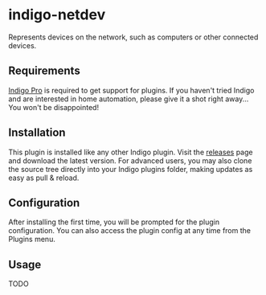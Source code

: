 # indigo-netdev

Represents devices on the network, such as computers or other connected devices.

## Requirements

[Indigo Pro](https://www.indigodomo.com) is required to get support for plugins.  If you
haven't tried Indigo and are interested in home automation, please give it a shot right
away...  You won't be disappointed!

## Installation

This plugin is installed like any other Indigo plugin.  Visit the
[releases](https://github.com/jheddings/indigo-rtoggle/releases) page and download the latest
version.  For advanced users, you may also clone the source tree directly into your Indigo
plugins folder, making updates as easy as pull & reload.

## Configuration

After installing the first time, you will be prompted for the plugin configuration.  You
can also access the plugin config at any time from the Plugins menu.

## Usage

TODO

